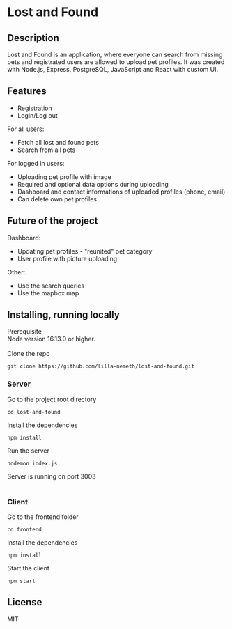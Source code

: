 # Lost and Found

## Description

Lost and Found is an application, where everyone can search from missing pets and registrated users are allowed to upload pet profiles.
It was created with Node.js, Express, PostgreSQL, JavaScript and React with custom UI.

## Features

- Registration
- Login/Log out

For all users:

- Fetch all lost and found pets
- Search from all pets

For logged in users:

- Uploading pet profile with image
- Required and optional data options during uploading
- Dashboard and contact informations of uploaded profiles (phone, email)
- Can delete own pet profiles

## Future of the project

Dashboard:

- Updating pet profiles - "reunited" pet category
- User profile with picture uploading

Other:

- Use the search queries
- Use the mapbox map

## Installing, running locally  

Prerequisite  
Node version 16.13.0 or higher.
</br></br>
Clone the repo

```
git clone https://github.com/lilla-nemeth/lost-and-found.git
```

### Server

Go to the project root directory
```
cd lost-and-found
```

Install the dependencies

```
npm install
```

Run the server
```
nodemon index.js
```
Server is running on port 3003
</br></br>
### Client

Go to the frontend folder
```
cd frontend
```
Install the dependencies

```
npm install
```

Start the client
```
npm start
```

## License

MIT

